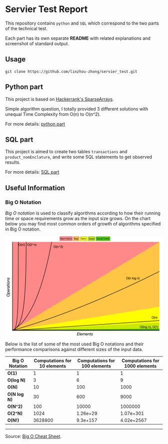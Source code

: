 # Servier Test Report
This repository contains `python` and `SQL` which correspond to the two parts of the technical test.

Each part has its own separate **README** with related explanations and screenshot of standard output. 

## Usage

```commandline
git clone https://github.com/linzhou-zhong/servier_test.git
```

## Python part

This project is based on [Hackerrank's SparseArrays](https://www.hackerrank.com/challenges/sparse-arrays/problem).

Simple algorithm question, I totally provided 3 different solutions with unequal Time Complexity from O(n) to O(n^2). 

For more details: [python part](https://github.com/linzhou-zhong/servier_test/tree/master/python)
## SQL part

This project is aimed to create two tables `transactions` and `product_nomEnclature`, and write some SQL statements to get observed results. 

For more details: [SQL part](https://github.com/linzhou-zhong/servier_test/tree/master/SQL)

## Useful Information

### Big O Notation

*Big O notation* is used to classify algorithms according to how their running time or space requirements grow as the input size grows.
On the chart below you may find most common orders of growth of algorithms specified in Big O notation.

![Big O graphs](images/big-o-graph.png)

Below is the list of some of the most used Big O notations and their performance comparisons against different sizes of the input data.

| Big O Notation | Computations for 10 elements | Computations for 100 elements | Computations for 1000 elements  |
| -------------- | ---------------------------- | ----------------------------- | ------------------------------- |
| **O(1)**       | 1                            | 1                             | 1                               |
| **O(log N)**   | 3                            | 6                             | 9                               |
| **O(N)**       | 10                           | 100                           | 1000                            |
| **O(N log N)** | 30                           | 600                           | 9000                            |
| **O(N^2)**     | 100                          | 10000                         | 1000000                         |
| **O(2^N)**     | 1024                         | 1.26e+29                      | 1.07e+301                       |
| **O(N!)**      | 3628800                      | 9.3e+157                      | 4.02e+2567                      |
---
Source: [Big O Cheat Sheet](http://bigocheatsheet.com/).
